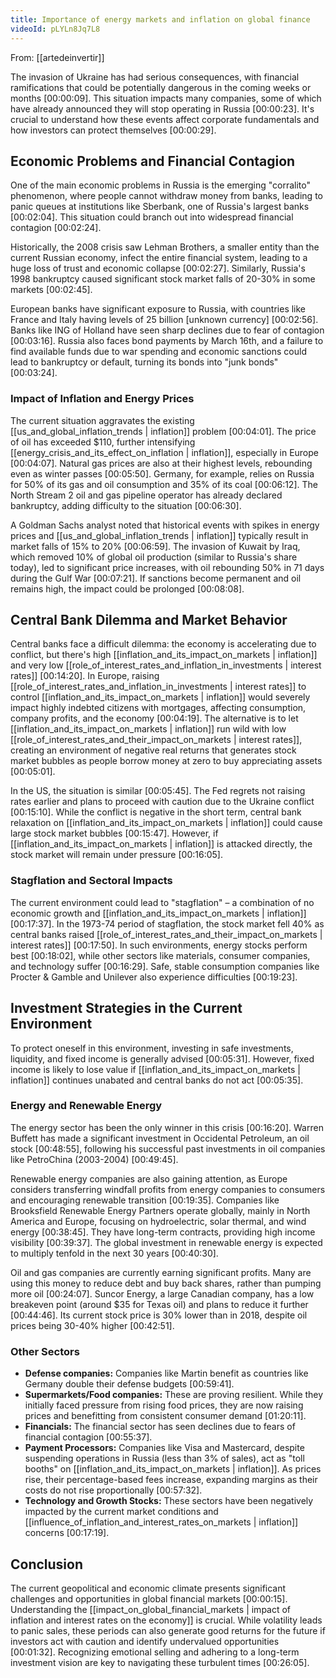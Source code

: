 ```yaml
---
title: Importance of energy markets and inflation on global finance
videoId: pLYLn8Jq7L8
---
```


From: [[artedeinvertir]] <br/> 

The invasion of Ukraine has had serious consequences, with financial ramifications that could be potentially dangerous in the coming weeks or months <a class="yt-timestamp" data-t="00:00:09">[00:00:09]</a>. This situation impacts many companies, some of which have already announced they will stop operating in Russia <a class="yt-timestamp" data-t="00:00:23">[00:00:23]</a>. It's crucial to understand how these events affect corporate fundamentals and how investors can protect themselves <a class="yt-timestamp" data-t="00:00:29">[00:00:29]</a>.

## Economic Problems and Financial Contagion

One of the main economic problems in Russia is the emerging "corralito" phenomenon, where people cannot withdraw money from banks, leading to panic queues at institutions like Sberbank, one of Russia's largest banks <a class="yt-timestamp" data-t="00:02:04">[00:02:04]</a>. This situation could branch out into widespread financial contagion <a class="yt-timestamp" data-t="00:02:24">[00:02:24]</a>.

Historically, the 2008 crisis saw Lehman Brothers, a smaller entity than the current Russian economy, infect the entire financial system, leading to a huge loss of trust and economic collapse <a class="yt-timestamp" data-t="00:02:27">[00:02:27]</a>. Similarly, Russia's 1998 bankruptcy caused significant stock market falls of 20-30% in some markets <a class="yt-timestamp" data-t="00:02:45">[00:02:45]</a>.

European banks have significant exposure to Russia, with countries like France and Italy having levels of 25 billion [unknown currency] <a class="yt-timestamp" data-t="00:02:56">[00:02:56]</a>. Banks like ING of Holland have seen sharp declines due to fear of contagion <a class="yt-timestamp" data-t="00:03:16">[00:03:16]</a>. Russia also faces bond payments by March 16th, and a failure to find available funds due to war spending and economic sanctions could lead to bankruptcy or default, turning its bonds into "junk bonds" <a class="yt-timestamp" data-t="00:03:24">[00:03:24]</a>.

### Impact of Inflation and Energy Prices

The current situation aggravates the existing [[us_and_global_inflation_trends | inflation]] problem <a class="yt-timestamp" data-t="00:04:01">[00:04:01]</a>. The price of oil has exceeded $110, further intensifying [[energy_crisis_and_its_effect_on_inflation | inflation]], especially in Europe <a class="yt-timestamp" data-t="00:04:07">[00:04:07]</a>. Natural gas prices are also at their highest levels, rebounding even as winter passes <a class="yt-timestamp" data-t="00:05:50">[00:05:50]</a>. Germany, for example, relies on Russia for 50% of its gas and oil consumption and 35% of its coal <a class="yt-timestamp" data-t="00:06:12">[00:06:12]</a>. The North Stream 2 oil and gas pipeline operator has already declared bankruptcy, adding difficulty to the situation <a class="yt-timestamp" data-t="00:06:30">[00:06:30]</a>.

A Goldman Sachs analyst noted that historical events with spikes in energy prices and [[us_and_global_inflation_trends | inflation]] typically result in market falls of 15% to 20% <a class="yt-timestamp" data-t="00:06:59">[00:06:59]</a>. The invasion of Kuwait by Iraq, which removed 10% of global oil production (similar to Russia's share today), led to significant price increases, with oil rebounding 50% in 71 days during the Gulf War <a class="yt-timestamp" data-t="00:07:21">[00:07:21]</a>. If sanctions become permanent and oil remains high, the impact could be prolonged <a class="yt-timestamp" data-t="00:08:08">[00:08:08]</a>.

## Central Bank Dilemma and Market Behavior

Central banks face a difficult dilemma: the economy is accelerating due to conflict, but there's high [[inflation_and_its_impact_on_markets | inflation]] and very low [[role_of_interest_rates_and_inflation_in_investments | interest rates]] <a class="yt-timestamp" data-t="00:14:20">[00:14:20]</a>. In Europe, raising [[role_of_interest_rates_and_inflation_in_investments | interest rates]] to control [[inflation_and_its_impact_on_markets | inflation]] would severely impact highly indebted citizens with mortgages, affecting consumption, company profits, and the economy <a class="yt-timestamp" data-t="00:04:19">[00:04:19]</a>. The alternative is to let [[inflation_and_its_impact_on_markets | inflation]] run wild with low [[role_of_interest_rates_and_their_impact_on_markets | interest rates]], creating an environment of negative real returns that generates stock market bubbles as people borrow money at zero to buy appreciating assets <a class="yt-timestamp" data-t="00:05:01">[00:05:01]</a>.

In the US, the situation is similar <a class="yt-timestamp" data-t="00:05:45">[00:05:45]</a>. The Fed regrets not raising rates earlier and plans to proceed with caution due to the Ukraine conflict <a class="yt-timestamp" data-t="00:15:10">[00:15:10]</a>. While the conflict is negative in the short term, central bank relaxation on [[inflation_and_its_impact_on_markets | inflation]] could cause large stock market bubbles <a class="yt-timestamp" data-t="00:15:47">[00:15:47]</a>. However, if [[inflation_and_its_impact_on_markets | inflation]] is attacked directly, the stock market will remain under pressure <a class="yt-timestamp" data-t="00:16:05">[00:16:05]</a>.

### Stagflation and Sectoral Impacts

The current environment could lead to "stagflation" – a combination of no economic growth and [[inflation_and_its_impact_on_markets | inflation]] <a class="yt-timestamp" data-t="00:17:37">[00:17:37]</a>. In the 1973-74 period of stagflation, the stock market fell 40% as central banks raised [[role_of_interest_rates_and_their_impact_on_markets | interest rates]] <a class="yt-timestamp" data-t="00:17:50">[00:17:50]</a>. In such environments, energy stocks perform best <a class="yt-timestamp" data-t="00:18:02">[00:18:02]</a>, while other sectors like materials, consumer companies, and technology suffer <a class="yt-timestamp" data-t="00:16:29">[00:16:29]</a>. Safe, stable consumption companies like Procter & Gamble and Unilever also experience difficulties <a class="yt-timestamp" data-t="00:19:23">[00:19:23]</a>.

## Investment Strategies in the Current Environment

To protect oneself in this environment, investing in safe investments, liquidity, and fixed income is generally advised <a class="yt-timestamp" data-t="00:05:31">[00:05:31]</a>. However, fixed income is likely to lose value if [[inflation_and_its_impact_on_markets | inflation]] continues unabated and central banks do not act <a class="yt-timestamp" data-t="00:05:35">[00:05:35]</a>.

### Energy and Renewable Energy

The energy sector has been the only winner in this crisis <a class="yt-timestamp" data-t="00:16:20">[00:16:20]</a>. Warren Buffett has made a significant investment in Occidental Petroleum, an oil stock <a class="yt-timestamp" data-t="00:48:55">[00:48:55]</a>, following his successful past investments in oil companies like PetroChina (2003-2004) <a class="yt-timestamp" data-t="00:49:45">[00:49:45]</a>.

Renewable energy companies are also gaining attention, as Europe considers transferring windfall profits from energy companies to consumers and encouraging renewable transition <a class="yt-timestamp" data-t="00:19:35">[00:19:35]</a>. Companies like Brooksfield Renewable Energy Partners operate globally, mainly in North America and Europe, focusing on hydroelectric, solar thermal, and wind energy <a class="yt-timestamp" data-t="00:38:45">[00:38:45]</a>. They have long-term contracts, providing high income visibility <a class="yt-timestamp" data-t="00:39:37">[00:39:37]</a>. The global investment in renewable energy is expected to multiply tenfold in the next 30 years <a class="yt-timestamp" data-t="00:40:30">[00:40:30]</a>.

Oil and gas companies are currently earning significant profits. Many are using this money to reduce debt and buy back shares, rather than pumping more oil <a class="yt-timestamp" data-t="00:24:07">[00:24:07]</a>. Suncor Energy, a large Canadian company, has a low breakeven point (around $35 for Texas oil) and plans to reduce it further <a class="yt-timestamp" data-t="00:44:46">[00:44:46]</a>. Its current stock price is 30% lower than in 2018, despite oil prices being 30-40% higher <a class="yt-timestamp" data-t="00:42:51">[00:42:51]</a>.

### Other Sectors

*   **Defense companies:** Companies like Martin benefit as countries like Germany double their defense budgets <a class="yt-timestamp" data-t="00:59:41">[00:59:41]</a>.
*   **Supermarkets/Food companies:** These are proving resilient. While they initially faced pressure from rising food prices, they are now raising prices and benefitting from consistent consumer demand <a class="yt-timestamp" data-t="01:20:11">[01:20:11]</a>.
*   **Financials:** The financial sector has seen declines due to fears of financial contagion <a class="yt-timestamp" data-t="00:55:37">[00:55:37]</a>.
*   **Payment Processors:** Companies like Visa and Mastercard, despite suspending operations in Russia (less than 3% of sales), act as "toll booths" on [[inflation_and_its_impact_on_markets | inflation]]. As prices rise, their percentage-based fees increase, expanding margins as their costs do not rise proportionally <a class="yt-timestamp" data-t="00:57:32">[00:57:32]</a>.
*   **Technology and Growth Stocks:** These sectors have been negatively impacted by the current market conditions and [[influence_of_inflation_and_interest_rates_on_markets | inflation]] concerns <a class="yt-timestamp" data-t="00:17:19">[00:17:19]</a>.

## Conclusion

The current geopolitical and economic climate presents significant challenges and opportunities in global financial markets <a class="yt-timestamp" data-t="00:00:15">[00:00:15]</a>. Understanding the [[impact_on_global_financial_markets | impact of inflation and interest rates on the economy]] is crucial. While volatility leads to panic sales, these periods can also generate good returns for the future if investors act with caution and identify undervalued opportunities <a class="yt-timestamp" data-t="00:01:32">[00:01:32]</a>. Recognizing emotional selling and adhering to a long-term investment vision are key to navigating these turbulent times <a class="yt-timestamp" data-t="00:26:05">[00:26:05]</a>.